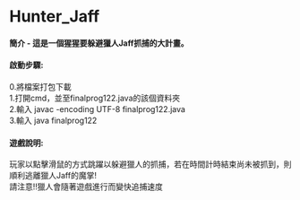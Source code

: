 # Hunter_Jaff

#### 簡介 - 這是一個猩猩要躲避獵人Jaff抓捕的大計畫。<br/>
#### 啟動步驟:<br/>
0.將檔案打包下載<br/>
1.打開cmd，並至finalprog122.java的該個資料夾<br/>
2.輸入 javac -encoding UTF-8 finalprog122.java<br/>
3.輸入 java finalprog122<br/>


#### 遊戲說明:<br/>
玩家以點擊滑鼠的方式跳躍以躲避獵人的抓捕，若在時間計時結束尚未被抓到，則順利逃離獵人Jaff的魔掌!<br/>
請注意!!獵人會隨著遊戲進行而變快追捕速度<br/>
